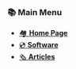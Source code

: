 ### 📚 Main Menu 

 - [🏘 **Home Page**](https://win32tricks.github.io)
 - [💿 **Software**](https://win32tricks.github.io/software)
 - [🗞 **Articles**](https://win32tricks.github.io/articles)
 
